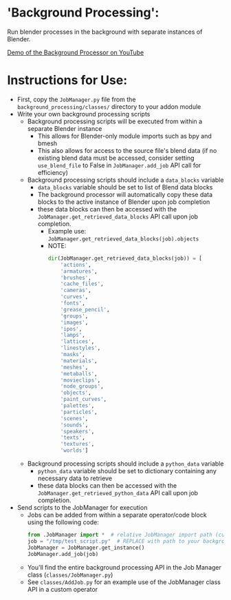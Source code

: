 # 'Background Processing':

Run blender processes in the background with separate instances of Blender.

[Demo of the Background Processor on YouTube](https://youtu.be/8iIMP1SrHIE)

# Instructions for Use:

* First, copy the `JobManager.py` file from the `background_processing/classes/` directory to your addon module
* Write your own background processing scripts
    * Background processing scripts will be executed from within a separate Blender instance
        * This allows for Blender-only module imports such as bpy and bmesh
        * This also allows for access to the source file's blend data (if no existing blend data must be accessed, consider setting `use_blend_file` to False in `JobManager.add_job` API call for efficiency)
    * Background processing scripts should include a `data_blocks` variable
        * `data_blocks` variable should be set to list of Blend data blocks
        * The background processor will automatically copy these data blocks to the active instance of Blender upon job completion
        * these data blocks can then be accessed with the `JobManager.get_retrieved_data_blocks` API call upon job completion.
            * Example use: `JobManager.get_retrieved_data_blocks(job).objects`
            * NOTE:
                ``` Python
                dir(JobManager.get_retrieved_data_blocks(job)) = [
                    'actions',
                    'armatures',
                    'brushes',
                    'cache_files',
                    'cameras',
                    'curves',
                    'fonts',
                    'grease_pencil',
                    'groups',
                    'images',
                    'ipos',
                    'lamps',
                    'lattices',
                    'linestyles',
                    'masks',
                    'materials',
                    'meshes',
                    'metaballs',
                    'movieclips',
                    'node_groups',
                    'objects',
                    'paint_curves',
                    'palettes',
                    'particles',
                    'scenes',
                    'sounds',
                    'speakers',
                    'texts',
                    'textures',
                    'worlds']
                ```
    * Background processing scripts should include a `python_data` variable
        * `python_data` variable should be set to dictionary containing any necessary data to retrieve
        * these data blocks can then be accessed with the `JobManager.get_retrieved_python_data` API call upon job completion.
* Send scripts to the JobManager for execution
    * Jobs can be added from within a separate operator/code block using the following code:
        ``` Python
        from .JobManager import *  # relative JobManager import path (current path assumes script is in same root folder as 'JobManager.py')
        job = "/tmp/test_script.py"  # REPLACE with path to your background processing script
        JobManager = JobManager.get_instance()
        JobManager.add_job(job)
        ```
    * You'll find the entire background processing API in the Job Manager class (`classes/JobManager.py`)
    * See `classes/AddJob.py` for an example use of the JobManager class API in a custom operator
